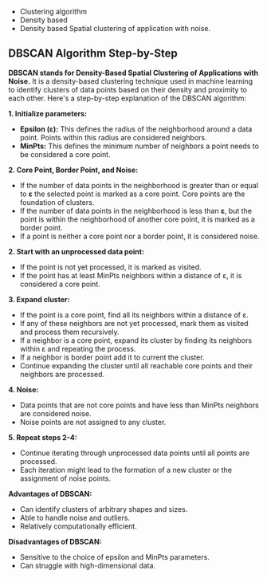 - Clustering algorithm
- Density based 
- Density based Spatial clustering of application with noise.

## DBSCAN Algorithm Step-by-Step

**DBSCAN stands for Density-Based Spatial Clustering of Applications with Noise.** It is a density-based clustering technique used in machine learning to identify clusters of data points based on their density and proximity to each other. Here's a step-by-step explanation of the DBSCAN algorithm:

**1. Initialize parameters:**

- **Epsilon (ε):** This defines the radius of the neighborhood around a data point. Points within this radius are considered neighbors.
- **MinPts:** This defines the minimum number of neighbors a point needs to be considered a core point.

**2. Core Point, Border Point, and Noise:**

- If the number of data points in the neighborhood is greater than or equal to **ε** the selected point is marked as a core point. Core points are the foundation of clusters.
- If the number of data points in the neighborhood is less than **ε**, but the point is within the neighborhood of another core point, it is marked as a border point.
- If a point is neither a core point nor a border point, it is considered noise.

**2. Start with an unprocessed data point:**

- If the point is not yet processed, it is marked as visited.
- If the point has at least MinPts neighbors within a distance of ε, it is considered a core point.

**3. Expand cluster:**

- If the point is a core point, find all its neighbors within a distance of ε.
- If any of these neighbors are not yet processed, mark them as visited and process them recursively.
- If a neighbor is a core point, expand its cluster by finding its neighbors within ε and repeating the process.
- If a neighbor is border point  add it to current the cluster.
- Continue expanding the cluster until all reachable core points and their neighbors are processed.

**4. Noise:**

- Data points that are not core points and have less than MinPts neighbors are considered noise.
- Noise points are not assigned to any cluster.

**5. Repeat steps 2-4:**

- Continue iterating through unprocessed data points until all points are processed.
- Each iteration might lead to the formation of a new cluster or the assignment of noise points.


**Advantages of DBSCAN:**

- Can identify clusters of arbitrary shapes and sizes.
- Able to handle noise and outliers.
- Relatively computationally efficient.

**Disadvantages of DBSCAN:**

- Sensitive to the choice of epsilon and MinPts parameters.
- Can struggle with high-dimensional data.

